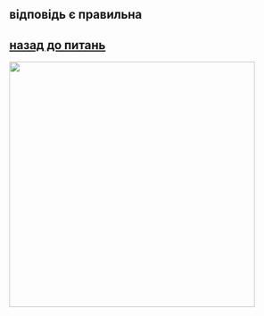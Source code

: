  <html>
   <head>

   </head>
  <heder>
 
  </heder>
   <body>
  <p><h2>відповідь є правильна </h2></p>
 <p> <a href="https://kuthikbohdan.github.io/randoms/">
  <h2>назад до питань</h2>
           </a>  </p>
  <img src="https://static5.depositphotos.com/1002049/536/i/950/depositphotos_5369440-stock-photo-check-mark-button.jpg" width="440px" height="440px"/>
   </body>
</html>
